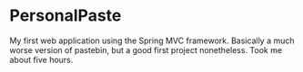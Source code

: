 # PersonalPaste
My first web application using the Spring MVC framework. Basically a much worse version of pastebin, but a good first project nonetheless. Took me about five hours.
